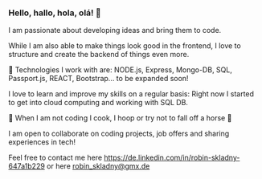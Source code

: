 ### Hello, hallo, hola, olá! 👋

I am passionate about developing ideas and bring them to code.

While I am also able to make things look good in the frontend, I love to structure and create the backend of things even more.

🤖 Technologies I work with are: NODE.js, Express, Mongo-DB, SQL, Passport.js, REACT, Bootstrap... to be expanded soon!

I love to learn and improve my skills on a regular basis: Right now I started to get into cloud computing and working with SQL DB.

🏀 When I am not coding I cook, I hoop or try not to fall off a horse 🐴

I am open to collaborate on coding projects, job offers and sharing experiences in tech!

Feel free to contact me here https://de.linkedin.com/in/robin-skladny-647a1b229 or here robin_skladny@gmx.de



